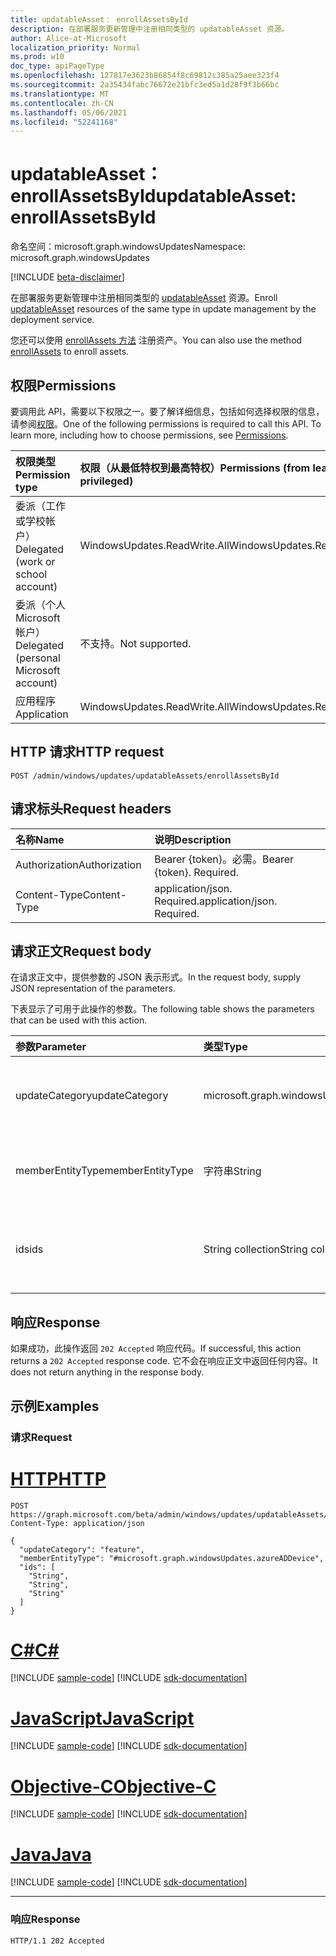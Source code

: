 ```yaml
---
title: updatableAsset： enrollAssetsById
description: 在部署服务更新管理中注册相同类型的 updatableAsset 资源。
author: Alice-at-Microsoft
localization_priority: Normal
ms.prod: w10
doc_type: apiPageType
ms.openlocfilehash: 127817e3623b86854f8c69812c385a25aee323f4
ms.sourcegitcommit: 2a35434fabc76672e21bfc3ed5a1d28f9f3b66bc
ms.translationtype: MT
ms.contentlocale: zh-CN
ms.lasthandoff: 05/06/2021
ms.locfileid: "52241168"
---
```

# <a name="updatableasset-enrollassetsbyid"></a><span data-ttu-id="0ceb9-103">updatableAsset： enrollAssetsById</span><span class="sxs-lookup"><span data-stu-id="0ceb9-103">updatableAsset: enrollAssetsById</span></span>
<span data-ttu-id="0ceb9-104">命名空间：microsoft.graph.windowsUpdates</span><span class="sxs-lookup"><span data-stu-id="0ceb9-104">Namespace: microsoft.graph.windowsUpdates</span></span>

[!INCLUDE [beta-disclaimer](../../includes/beta-disclaimer.md)]

<span data-ttu-id="0ceb9-105">在部署服务更新管理中注册相同类型的 [updatableAsset](../resources/windowsupdates-updatableasset.md) 资源。</span><span class="sxs-lookup"><span data-stu-id="0ceb9-105">Enroll [updatableAsset](../resources/windowsupdates-updatableasset.md) resources of the same type in update management by the deployment service.</span></span>

<span data-ttu-id="0ceb9-106">您还可以使用 [enrollAssets 方法](windowsupdates-updatableasset-enrollassets.md) 注册资产。</span><span class="sxs-lookup"><span data-stu-id="0ceb9-106">You can also use the method [enrollAssets](windowsupdates-updatableasset-enrollassets.md) to enroll assets.</span></span>

## <a name="permissions"></a><span data-ttu-id="0ceb9-107">权限</span><span class="sxs-lookup"><span data-stu-id="0ceb9-107">Permissions</span></span>
<span data-ttu-id="0ceb9-p101">要调用此 API，需要以下权限之一。要了解详细信息，包括如何选择权限的信息，请参阅[权限](/graph/permissions-reference)。</span><span class="sxs-lookup"><span data-stu-id="0ceb9-p101">One of the following permissions is required to call this API. To learn more, including how to choose permissions, see [Permissions](/graph/permissions-reference).</span></span>

|<span data-ttu-id="0ceb9-110">权限类型</span><span class="sxs-lookup"><span data-stu-id="0ceb9-110">Permission type</span></span>|<span data-ttu-id="0ceb9-111">权限（从最低特权到最高特权）</span><span class="sxs-lookup"><span data-stu-id="0ceb9-111">Permissions (from least to most privileged)</span></span>|
|:---|:---|
|<span data-ttu-id="0ceb9-112">委派（工作或学校帐户）</span><span class="sxs-lookup"><span data-stu-id="0ceb9-112">Delegated (work or school account)</span></span>|<span data-ttu-id="0ceb9-113">WindowsUpdates.ReadWrite.All</span><span class="sxs-lookup"><span data-stu-id="0ceb9-113">WindowsUpdates.ReadWrite.All</span></span>|
|<span data-ttu-id="0ceb9-114">委派（个人 Microsoft 帐户）</span><span class="sxs-lookup"><span data-stu-id="0ceb9-114">Delegated (personal Microsoft account)</span></span>|<span data-ttu-id="0ceb9-115">不支持。</span><span class="sxs-lookup"><span data-stu-id="0ceb9-115">Not supported.</span></span>|
|<span data-ttu-id="0ceb9-116">应用程序</span><span class="sxs-lookup"><span data-stu-id="0ceb9-116">Application</span></span>|<span data-ttu-id="0ceb9-117">WindowsUpdates.ReadWrite.All</span><span class="sxs-lookup"><span data-stu-id="0ceb9-117">WindowsUpdates.ReadWrite.All</span></span>|

## <a name="http-request"></a><span data-ttu-id="0ceb9-118">HTTP 请求</span><span class="sxs-lookup"><span data-stu-id="0ceb9-118">HTTP request</span></span>

<!-- {
  "blockType": "ignored"
}
-->
``` http
POST /admin/windows/updates/updatableAssets/enrollAssetsById
```

## <a name="request-headers"></a><span data-ttu-id="0ceb9-119">请求标头</span><span class="sxs-lookup"><span data-stu-id="0ceb9-119">Request headers</span></span>
|<span data-ttu-id="0ceb9-120">名称</span><span class="sxs-lookup"><span data-stu-id="0ceb9-120">Name</span></span>|<span data-ttu-id="0ceb9-121">说明</span><span class="sxs-lookup"><span data-stu-id="0ceb9-121">Description</span></span>|
|:---|:---|
|<span data-ttu-id="0ceb9-122">Authorization</span><span class="sxs-lookup"><span data-stu-id="0ceb9-122">Authorization</span></span>|<span data-ttu-id="0ceb9-p102">Bearer {token}。必需。</span><span class="sxs-lookup"><span data-stu-id="0ceb9-p102">Bearer {token}. Required.</span></span>|
|<span data-ttu-id="0ceb9-125">Content-Type</span><span class="sxs-lookup"><span data-stu-id="0ceb9-125">Content-Type</span></span>|<span data-ttu-id="0ceb9-p103">application/json. Required.</span><span class="sxs-lookup"><span data-stu-id="0ceb9-p103">application/json. Required.</span></span>|

## <a name="request-body"></a><span data-ttu-id="0ceb9-128">请求正文</span><span class="sxs-lookup"><span data-stu-id="0ceb9-128">Request body</span></span>
<span data-ttu-id="0ceb9-129">在请求正文中，提供参数的 JSON 表示形式。</span><span class="sxs-lookup"><span data-stu-id="0ceb9-129">In the request body, supply JSON representation of the parameters.</span></span>

<span data-ttu-id="0ceb9-130">下表显示了可用于此操作的参数。</span><span class="sxs-lookup"><span data-stu-id="0ceb9-130">The following table shows the parameters that can be used with this action.</span></span>

|<span data-ttu-id="0ceb9-131">参数</span><span class="sxs-lookup"><span data-stu-id="0ceb9-131">Parameter</span></span>|<span data-ttu-id="0ceb9-132">类型</span><span class="sxs-lookup"><span data-stu-id="0ceb9-132">Type</span></span>|<span data-ttu-id="0ceb9-133">说明</span><span class="sxs-lookup"><span data-stu-id="0ceb9-133">Description</span></span>|
|:---|:---|:---|
|<span data-ttu-id="0ceb9-134">updateCategory</span><span class="sxs-lookup"><span data-stu-id="0ceb9-134">updateCategory</span></span>|<span data-ttu-id="0ceb9-135">microsoft.graph.windowsUpdates.updateCategory</span><span class="sxs-lookup"><span data-stu-id="0ceb9-135">microsoft.graph.windowsUpdates.updateCategory</span></span>|<span data-ttu-id="0ceb9-136">要管理的服务的更新类别。</span><span class="sxs-lookup"><span data-stu-id="0ceb9-136">The category of updates for the service to manage.</span></span> <span data-ttu-id="0ceb9-137">支持 **updateCategory** 值的子集。</span><span class="sxs-lookup"><span data-stu-id="0ceb9-137">Supports a subset of the values for **updateCategory**.</span></span> <span data-ttu-id="0ceb9-138">可能的值是 `feature` ：。</span><span class="sxs-lookup"><span data-stu-id="0ceb9-138">Possible values are: `feature`.</span></span>|
|<span data-ttu-id="0ceb9-139">memberEntityType</span><span class="sxs-lookup"><span data-stu-id="0ceb9-139">memberEntityType</span></span>|<span data-ttu-id="0ceb9-140">字符串</span><span class="sxs-lookup"><span data-stu-id="0ceb9-140">String</span></span>|<span data-ttu-id="0ceb9-141">**updatableAsset 资源的完整** 类型。</span><span class="sxs-lookup"><span data-stu-id="0ceb9-141">The full type of the **updatableAsset** resources.</span></span> <span data-ttu-id="0ceb9-142">可能的值是 `#microsoft.graph.windowsUpdates.azureADDevice` ：。</span><span class="sxs-lookup"><span data-stu-id="0ceb9-142">Possible values are: `#microsoft.graph.windowsUpdates.azureADDevice`.</span></span>|
|<span data-ttu-id="0ceb9-143">ids</span><span class="sxs-lookup"><span data-stu-id="0ceb9-143">ids</span></span>|<span data-ttu-id="0ceb9-144">String collection</span><span class="sxs-lookup"><span data-stu-id="0ceb9-144">String collection</span></span>|<span data-ttu-id="0ceb9-145">与 **updatableAsset** 资源相对应的标识符列表，这些资源由服务针对给定 **updateCategory** 注册更新管理。</span><span class="sxs-lookup"><span data-stu-id="0ceb9-145">List of identifiers corresponding to the **updatableAsset** resources to enroll in update management by the service for the given **updateCategory**.</span></span>|

## <a name="response"></a><span data-ttu-id="0ceb9-146">响应</span><span class="sxs-lookup"><span data-stu-id="0ceb9-146">Response</span></span>

<span data-ttu-id="0ceb9-147">如果成功，此操作返回 `202 Accepted` 响应代码。</span><span class="sxs-lookup"><span data-stu-id="0ceb9-147">If successful, this action returns a `202 Accepted` response code.</span></span> <span data-ttu-id="0ceb9-148">它不会在响应正文中返回任何内容。</span><span class="sxs-lookup"><span data-stu-id="0ceb9-148">It does not return anything in the response body.</span></span>

## <a name="examples"></a><span data-ttu-id="0ceb9-149">示例</span><span class="sxs-lookup"><span data-stu-id="0ceb9-149">Examples</span></span>

### <a name="request"></a><span data-ttu-id="0ceb9-150">请求</span><span class="sxs-lookup"><span data-stu-id="0ceb9-150">Request</span></span>

# <a name="http"></a>[<span data-ttu-id="0ceb9-151">HTTP</span><span class="sxs-lookup"><span data-stu-id="0ceb9-151">HTTP</span></span>](#tab/http)
<!-- {
  "blockType": "request",
  "name": "updatableasset_enrollassetsbyid"
}
-->
``` http
POST https://graph.microsoft.com/beta/admin/windows/updates/updatableAssets/enrollAssetsById
Content-Type: application/json

{
  "updateCategory": "feature",
  "memberEntityType": "#microsoft.graph.windowsUpdates.azureADDevice",
  "ids": [
    "String",
    "String",
    "String"
  ]
}
```
# <a name="c"></a>[<span data-ttu-id="0ceb9-152">C#</span><span class="sxs-lookup"><span data-stu-id="0ceb9-152">C#</span></span>](#tab/csharp)
[!INCLUDE [sample-code](../includes/snippets/csharp/updatableasset-enrollassetsbyid-csharp-snippets.md)]
[!INCLUDE [sdk-documentation](../includes/snippets/snippets-sdk-documentation-link.md)]

# <a name="javascript"></a>[<span data-ttu-id="0ceb9-153">JavaScript</span><span class="sxs-lookup"><span data-stu-id="0ceb9-153">JavaScript</span></span>](#tab/javascript)
[!INCLUDE [sample-code](../includes/snippets/javascript/updatableasset-enrollassetsbyid-javascript-snippets.md)]
[!INCLUDE [sdk-documentation](../includes/snippets/snippets-sdk-documentation-link.md)]

# <a name="objective-c"></a>[<span data-ttu-id="0ceb9-154">Objective-C</span><span class="sxs-lookup"><span data-stu-id="0ceb9-154">Objective-C</span></span>](#tab/objc)
[!INCLUDE [sample-code](../includes/snippets/objc/updatableasset-enrollassetsbyid-objc-snippets.md)]
[!INCLUDE [sdk-documentation](../includes/snippets/snippets-sdk-documentation-link.md)]

# <a name="java"></a>[<span data-ttu-id="0ceb9-155">Java</span><span class="sxs-lookup"><span data-stu-id="0ceb9-155">Java</span></span>](#tab/java)
[!INCLUDE [sample-code](../includes/snippets/java/updatableasset-enrollassetsbyid-java-snippets.md)]
[!INCLUDE [sdk-documentation](../includes/snippets/snippets-sdk-documentation-link.md)]

---



### <a name="response"></a><span data-ttu-id="0ceb9-156">响应</span><span class="sxs-lookup"><span data-stu-id="0ceb9-156">Response</span></span>

<!-- {
  "blockType": "response",
  "truncated": true
}
-->
``` http
HTTP/1.1 202 Accepted
```

